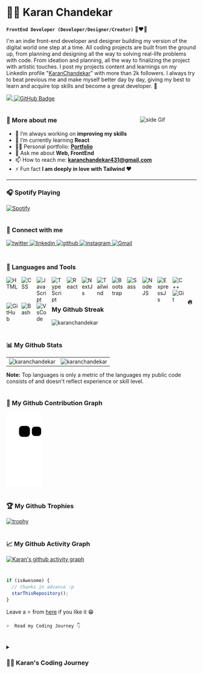 # 🏄‍♂️ Karan Chandekar

**`FrontEnd Developer (Developer/Designer/Creator)`** 🖤❤💜

I'm an indie front-end developer and designer building my version of the digital world one step at a time. All coding projects are built from the ground up, from planning and designing all the way to solving real-life problems with code. From ideation and planning, all the way to finalizing the project with artistic touches. I post my projects content and learnings on my Linkedin profile "[KaranChandekar](https://www.linkedin.com/in/karan-chandekar-a87263219/)" with more than 2k followers. I always try to beat previous me and make myself better day by day, giving my best to learn and acquire top skills and become a great developer. 🎯

<p align="left">
<a href="https://github.com/KaranChandekar/github-profile-views-counter">
    <img src="https://komarev.com/ghpvc/?username=KaranChandekar">
</a>
<a href="https://github.com/KaranChandekar?tab=followers"><img src="https://img.shields.io/github/followers/KaranChandekar?label=Followers&style=social" alt="GitHub Badge"></a>
</p>

#

<a href="https://ko-fi.com/karanchandekar"> <img src="https://media3.giphy.com/media/ZEB6yFbLnhyQf7g3hn/giphy.gif" alt="side Gif" align="right" width="150" height="auto"/> </a>

### 🚀 More about me

- 🔭 I’m always working on **improving my skills**
- 🌱 I’m currently learning **React**
- 👨‍💻 Personal portfolio: **<a href="https://karanchandekar.netlify.app/" target="_blank">Portfolio</a>**
- 💬 Ask me about **Web, FrontEnd**
- 📫 How to reach me: **karanchandekar431@gmail.com**
- ⚡ Fun fact **I am deeply in love with Tailwind ❤️**

---

### 🎧 Spotify Playing

[![Spotify](https://novatorem-bice-seven.vercel.app/api/spotify)](https://open.spotify.com/user/Karan.)

#

### 🔗 Connect with me

<div align="left">
<a href="https://twitter.com/karanchandekar1" target="_blank">
<img src=https://img.shields.io/badge/twitter-%2300acee.svg?&style=for-the-badge&logo=twitter&logoColor=white alt=twitter style="margin-bottom: 5px;" />
</a>
<a href="https://linkedin.com/in/karan-chandekar-a87263219/" target="_blank">
<img src=https://img.shields.io/badge/linkedin-%231E77B5.svg?&style=for-the-badge&logo=linkedin&logoColor=white alt=linkedin style="margin-bottom: 5px;" />
</a>
 <a href="https://github.com/KaranChandekar" target="_blank">
<img src=https://img.shields.io/badge/github-%2324292e.svg?&style=for-the-badge&logo=github&logoColor=white alt=github style="margin-bottom: 5px;" />
</a>
<a href="https://instagram.com/karanchandekar21" target="_blank">
<img src=https://img.shields.io/badge/instagram-%23000000.svg?&style=for-the-badge&logo=instagram&logoColor=white alt=instagram style="margin-bottom: 5px;" />
<a href="mailto:karanchandekar431@gmail.com"><img alt="Gmail" src="https://img.shields.io/badge/Gmail-D14836?style=for-the-badge&logo=gmail&logoColor=white"/></a>
</div>

#

### 🧰 Languages and Tools

<img align="left" alt="HTML" width="30px" style="padding-right:10px;" src="https://cdn.jsdelivr.net/gh/devicons/devicon/icons/html5/html5-plain.svg" />
<img align="left" alt="CSS" width="30px" style="padding-right:10px;" src="https://cdn.jsdelivr.net/gh/devicons/devicon/icons/css3/css3-plain.svg" />
<img align="left" alt="JavaScript" width="30px" style="padding-right:10px;" src="https://cdn.jsdelivr.net/gh/devicons/devicon/icons/javascript/javascript-plain.svg" />
<img align="left" alt="TypeScript" width="30px" style="padding-right:10px;" src="https://cdn.jsdelivr.net/gh/devicons/devicon/icons/typescript/typescript-plain.svg" />
<img align="left" alt="React" width="30px" style="padding-right:10px;" src="https://cdn.jsdelivr.net/gh/devicons/devicon/icons/react/react-original.svg" />
<img align="left" alt="NextJs" width="30px" style="padding-right:10px;" src="https://cdn.jsdelivr.net/gh/devicons/devicon/icons/nextjs/nextjs-line.svg" />
<img align="left" alt="Tailwind" width="30px" style="padding-right:10px;" src="https://cdn.jsdelivr.net/gh/devicons/devicon/icons/tailwindcss/tailwindcss-plain.svg" />
<img align="left" alt="Bootstrap" width="30px" style="padding-right:10px;" src="https://cdn.jsdelivr.net/gh/devicons/devicon/icons/bootstrap/bootstrap-original.svg" />
<img align="left" alt="Sass" width="30px" style="padding-right:10px;" src="https://cdn.jsdelivr.net/gh/devicons/devicon/icons/sass/sass-original.svg" />
<img align="left" alt="NodeJS" width="30px" style="padding-right:10px;" src="https://cdn.jsdelivr.net/gh/devicons/devicon/icons/nodejs/nodejs-original.svg" />
<img align="left" alt="ExpressJs" width="30px" style="padding-right:10px;" src="https://cdn.jsdelivr.net/gh/devicons/devicon/icons/express/express-original.svg" />
<img align="left" alt="C++" width="30px" style="padding-right:10px;" src="https://cdn.jsdelivr.net/gh/devicons/devicon/icons/cplusplus/cplusplus-line.svg" />
<img align="left" alt="Git" width="30px" style="padding-right:10px;" src="https://cdn.jsdelivr.net/gh/devicons/devicon/icons/git/git-original.svg" />
<img align="left" alt="GitHub" width="30px" style="padding-right:10px;" src="https://cdn.jsdelivr.net/gh/devicons/devicon/icons/github/github-original.svg" />
<img align="left" alt="Bash" width="30px" style="padding-right:10px;" src="https://cdn.jsdelivr.net/gh/devicons/devicon/icons/bash/bash-original.svg" />
<img align="left" alt="VsCode" width="30px" style="padding-right:10px;" src="https://cdn.jsdelivr.net/gh/devicons/devicon/icons/vscode/vscode-original.svg" />

<br />

#

### 🔥 My Github Streak

<p><img src="https://github-readme-streak-stats.herokuapp.com/?user=karanchandekar&theme=radical&hide_border=true" alt="karanchandekar" /></p>

#

### 📊 My Github Stats

<table>
  <tr>
    <td><img src="https://github-readme-stats.vercel.app/api?username=karanchandekar&show_icons=true&locale=en&theme=highcontrast&hide_border=true" alt="karanchandekar" /></td>
    <td><img src="https://github-readme-stats.vercel.app/api/top-langs?username=karanchandekar&show_icons=true&locale=en&layout=compact&theme=highcontrast&hide_border=true" alt="karanchandekar" /></td
  </tr>
</table>

<b>Note:</b> Top languages is only a metric of the languages my public code consists of and doesn't reflect experience or skill level.

#
    
### 🐍 My Github Contribution Graph

![snake gif](https://github.com/KaranChandekar/KaranChandekar/blob/output/github-contribution-grid-snake.svg)

#
    
### 🏆 My Github Trophies
[![trophy](https://github-profile-trophy.vercel.app/?username=KaranChandekar&theme=radical&row=1&margin-w=20&no-frame=true)](https://github.com/ryo-ma/github-profile-trophy)

#
    
### 📈 My Github Activity Graph
[![Karan's github activity graph](https://github-readme-activity-graph.cyclic.app/graph?username=KaranChandekar&theme=react-dark)](https://github.com/KaranChandekar/github-readme-activity-graph)
  
#
    
```javascript
if (isAwesome) {
  // thanks in advance :p
  starThisRepository();
}
```

Leave a ⭐ from [here](https://github.com/KaranChandekar/KaranChandekar) if you like it 😁
   
```zsh
>  Read my Coding Journey 👇
```
#
<details>
 <summary><h3>👨‍💻 Karan's Coding Journey</h3></summary>
   I started my coding journey as a naive computer science student with a passion to learn everything I could about this programming world - code, unix, linux, theory. And all the while, teaching myself web development with a dream to build my own sites, but that soon got overshadowed by my desire to excel in frontend. A desire that landed me a first frontend developer internship upon graduation. I started learning web development in October 2021 when I am in 1st year of college. After all that struggle with college studies and besides that learning web development I got my first remote paid internship in October 2022 :) Perfect afte one year. Got this opportunity from linkedin where I got direct message from the CEO of one of the startup named ucpi.tech (web3 startup). He told me that he gone through me linkedin profile and quite impressed with it because I am consistently posting all my projects and learning ever since I started learning web development. In this internship I created more than 3 websites that are live. Created an official website for the company - <a href="https://ucpi.tech">ucpi.tech</a> and two more for their products. After 2 months their is no work for frontend developer so I quite my internship from their. After one month of the gap I got a message from same CEO that one of his friend needed a frontend intern for their agency and he told him all about me and my work. After 2 days I started my next internship in this new company named YoungNomads (Digital Marketing Company). And currently working in this agency. That's all about my coding and web development journey. Hope you like it. Thanks for your valuable time :)
